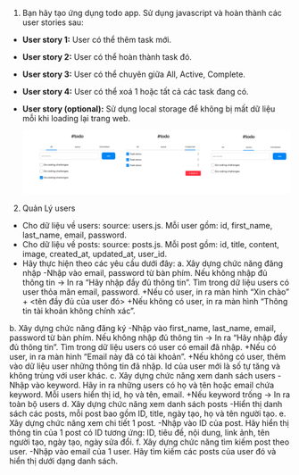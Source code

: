 1. Bạn hãy tạo ứng dụng todo app. Sử dụng javascript và hoàn thành các user stories sau:

- **User story 1:** User có thể thêm task mới.
- **User story 2:** User có thể hoàn thành task đó.
- **User story 3:** User có thể chuyên giữa All, Active, Complete.
- **User story 4:** User có thể xoá 1 hoặc tất cả các task đang có.
- **User story (optional):** Sử dụng local storage để không bị mất dữ liệu mỗi khi loading lại trang web.

  ![alt text](./layout.png)

2. Quản Lý users
- Cho dữ liệu về users: source: users.js. Mỗi user gồm: id, first_name, last_name, email, password.
- Cho dữ liệu về posts: source: posts.js. Mỗi post gồm: id, title, content, image, created_at, updated_at, user_id.
- Hãy thực hiện theo các yêu cầu dưới đây:
a. Xây dựng chức năng đăng nhập
-Nhập vào email, password từ bàn phím. Nếu không nhập đủ thông tin → In ra “Hãy nhập đầy đủ thông tin”. Tìm trong dữ liệu users có user thỏa mãn email, password.
    +Nếu có user, in ra màn hình “Xin chào” + <tên đầy đủ của user đó>
    +Nếu không có user, in ra màn hình “Thông tin tài khoản không chính xác”.

b. Xây dựng chức năng đăng ký
-Nhập vào first_name, last_name, email, password từ bàn phím. Nếu không nhập đủ thông tin → In ra “Hãy nhập đầy đủ thông tin”. Tìm trong dữ liệu users có user có email đã nhập.
    +Nếu có user, in ra màn hình “Email này đã có tài khoản”.
    +Nếu không có user, thêm vào dữ liệu user những thông tin đã nhập. Id của user mới là số tự tăng và không trùng với user khác. 
c. Xây dựng chức năng xem danh sách users
-Nhập vào keyword. Hãy in ra những users có họ và tên hoặc email chứa keyword. Mỗi users hiển thị id, họ và tên, email.
    +Nếu keyword trống → In ra toàn bộ users
d. Xây dựng chức năng xem danh sách posts
-Hiển thị danh sách các posts, mỗi post bao gồm ID, title, ngày tạo, họ và tên người tạo.
e. Xây dựng chức năng xem chi tiết 1 post.
-Nhập vào ID của post. Hãy hiển thị thông tin của 1 post có ID tương ứng: ID, tiêu đề, nội dung, link ảnh, tên người tạo, ngày tạo, ngày sửa đổi.
f. Xây dựng chức năng tìm kiếm post theo user.
-Nhập vào email của 1 user. Hãy tìm kiếm các posts của user đó và hiển thị dưới dạng danh sách.
